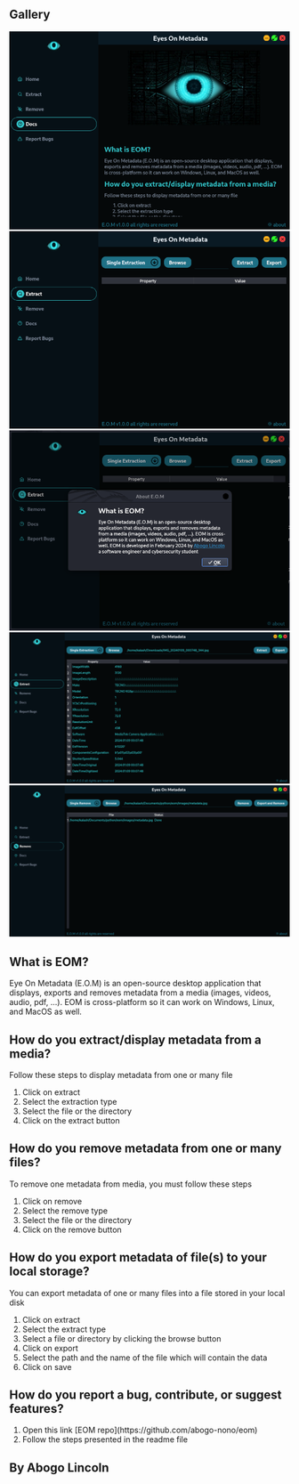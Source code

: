 ## Gallery


<img src='./screenshots/Screenshot from 2024-03-27 00-27-50.png' alt='screenshots'>
<img src='./screenshots/Screenshot from 2024-03-20 21-00-06.png' alt='screenshots'>
<img src='./screenshots/Screenshot from 2024-03-27 00-38-04.png' alt='screenshots'>
<img src='./screenshots/Screenshot from 2024-03-27 00-43-14.png' alt='screenshots'>
<img src='./screenshots/Screenshot from 2024-03-27 00-47-08.png' alt='screenshots'>


## What is EOM?

<p>
    Eye On Metadata (E.O.M) is an open-source desktop application that displays, exports and removes
    metadata from a media (images, videos, audio, pdf, ...). EOM is cross-platform so it can work on
    Windows, Linux, and MacOS as well.
</p>

## How do you extract/display metadata from a media?

<p>Follow these steps to display metadata from one or many file</p>
<ol>
    <li>Click on extract</li>
    <li>Select the extraction type</li>
    <li>Select the file or the directory</li>
    <li>Click on the extract button</li>
</ol>

## How do you remove metadata from one or many files?

<p>To remove one metadata from media, you must follow these steps</p>
<ol>
    <li>Click on remove</li>
    <li>Select the remove type</li>
    <li>Select the file or the directory</li>
    <li>Click on the remove button</li>
</ol>

## How do you export metadata of file(s) to your local storage?

<p>You can export metadata of one or many files into a file stored in your local disk</p>
<ol>
    <li>Click on extract</li>
    <li>Select the extract type</li>
    <li>Select a file or directory by clicking the browse button</li>
    <li>Click on export</li>
    <li>Select the path and the name of the file which will contain the data</li>
    <li>Click on save</li>
</ol>

## How do you report a bug, contribute, or suggest features?

<ol>
    <li>Open this link [EOM repo](https://github.com/abogo-nono/eom)</li>
    <li>Follow the steps presented in the readme file</li>
</ol>

## By Abogo Lincoln
